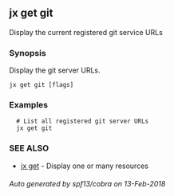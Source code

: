 ## jx get git

Display the current registered git service URLs

### Synopsis


Display the git server URLs.

```
jx get git [flags]
```

### Examples

```
  # List all registered git server URLs
  jx get git
```

### SEE ALSO
* [jx get](jx_get.md)	 - Display one or many resources

###### Auto generated by spf13/cobra on 13-Feb-2018
